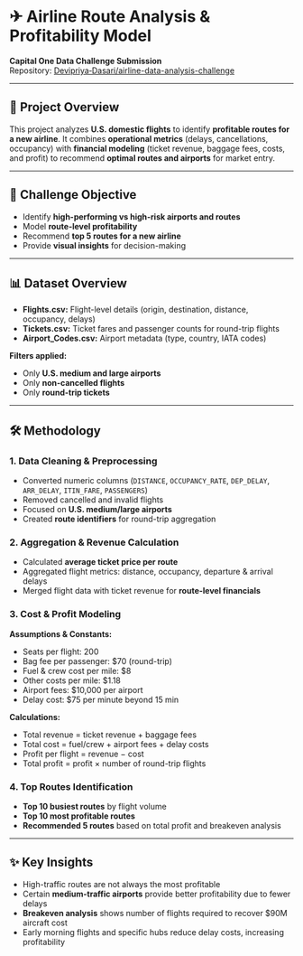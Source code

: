 # ✈ Airline Route Analysis & Profitability Model
**Capital One Data Challenge Submission**  
Repository: [Devipriya‑Dasari/airline-data-analysis-challenge](https://github.com/Devipriya-Dasari/airline-data-analysis-challenge)

---

## 🚀 Project Overview
This project analyzes **U.S. domestic flights** to identify **profitable routes for a new airline**. It combines **operational metrics** (delays, cancellations, occupancy) with **financial modeling** (ticket revenue, baggage fees, costs, and profit) to recommend **optimal routes and airports** for market entry.

---

## 🎯 Challenge Objective
- Identify **high-performing vs high-risk airports and routes**  
- Model **route-level profitability**  
- Recommend **top 5 routes for a new airline**  
- Provide **visual insights** for decision-making  

---

## 📊 Dataset Overview
- **Flights.csv:** Flight-level details (origin, destination, distance, occupancy, delays)  
- **Tickets.csv:** Ticket fares and passenger counts for round-trip flights  
- **Airport_Codes.csv:** Airport metadata (type, country, IATA codes)  

**Filters applied:**  
- Only **U.S. medium and large airports**  
- Only **non-cancelled flights**  
- Only **round-trip tickets**  

---

## 🛠 Methodology

### 1. Data Cleaning & Preprocessing
- Converted numeric columns (`DISTANCE`, `OCCUPANCY_RATE`, `DEP_DELAY`, `ARR_DELAY`, `ITIN_FARE`, `PASSENGERS`)  
- Removed cancelled and invalid flights  
- Focused on **U.S. medium/large airports**  
- Created **route identifiers** for round-trip aggregation  

### 2. Aggregation & Revenue Calculation
- Calculated **average ticket price per route**  
- Aggregated flight metrics: distance, occupancy, departure & arrival delays  
- Merged flight data with ticket revenue for **route-level financials**  

### 3. Cost & Profit Modeling
**Assumptions & Constants:**  
- Seats per flight: 200  
- Bag fee per passenger: $70 (round-trip)  
- Fuel & crew cost per mile: $8  
- Other costs per mile: $1.18  
- Airport fees: $10,000 per airport  
- Delay cost: $75 per minute beyond 15 min  

**Calculations:**  
- Total revenue = ticket revenue + baggage fees  
- Total cost = fuel/crew + airport fees + delay costs  
- Profit per flight = revenue − cost  
- Total profit = profit × number of round-trip flights  

### 4. Top Routes Identification
- **Top 10 busiest routes** by flight volume  
- **Top 10 most profitable routes**  
- **Recommended 5 routes** based on total profit and breakeven analysis  

---

## ✨ Key Insights
- High-traffic routes are not always the most profitable  
- Certain **medium-traffic airports** provide better profitability due to fewer delays  
- **Breakeven analysis** shows number of flights required to recover $90M aircraft cost  
- Early morning flights and specific hubs reduce delay costs, increasing profitability  

